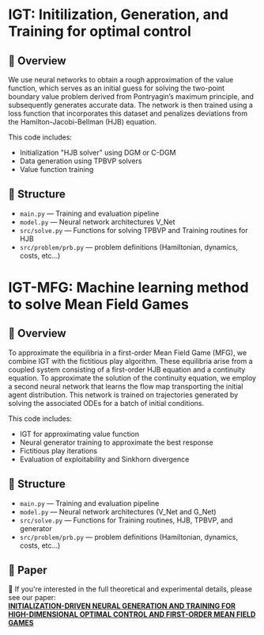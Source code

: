 # IGT: Initilization, Generation, and Training for optimal control

## 📌 Overview

We use neural networks to obtain a rough approximation of the value function, which serves as an initial guess for solving the two-point boundary value problem derived from Pontryagin’s maximum principle, and subsequently generates accurate data. The network is then trained using a loss function that incorporates this dataset and penalizes deviations from the Hamilton-Jacobi-Bellman (HJB) equation.

This code includes:
- Initialization "HJB solver" using DGM or C-DGM
- Data generation using TPBVP solvers
- Value function training

## 🔧 Structure

- `main.py` — Training and evaluation pipeline
- `model.py` — Neural network architectures V_Net
- `src/solve.py` — Functions for solving TPBVP and Training routines for HJB
- `src/problem/prb.py` — problem definitions (Hamiltonian, dynamics, costs, etc...)


# IGT-MFG: Machine learning method to solve Mean Field Games

## 📌 Overview

To approximate the equilibria in a first-order Mean Field Game (MFG), we combine IGT with the fictitious play algorithm. These equilibria arise from a coupled system consisting of a first-order HJB equation and a continuity equation. To approximate the solution of the continuity equation, we employ a second neural network that learns the flow map transporting the initial agent distribution. This network is trained on trajectories generated by solving the associated ODEs for a batch of initial conditions. 

This code includes:
- IGT for approximating value function
- Neural generator training to approximate the best response
- Fictitious play iterations
- Evaluation of exploitability and Sinkhorn divergence

## 🔧 Structure

- `main.py` — Training and evaluation pipeline
- `model.py` — Neural network architectures (V_Net and G_Net)
- `src/solve.py` — Functions for Training routines, HJB, TPBVP, and generator
- `src/problem/prb.py` — problem definitions (Hamiltonian, dynamics, costs, etc...)

## 📄 Paper

📝 If you're interested in the full theoretical and experimental details, please see our paper:  
**[INITIALIZATION-DRIVEN NEURAL GENERATION AND TRAINING FOR
HIGH-DIMENSIONAL OPTIMAL CONTROL AND FIRST-ORDER MEAN FIELD
GAMES](https://arxiv.org/pdf/2507.15126)**


